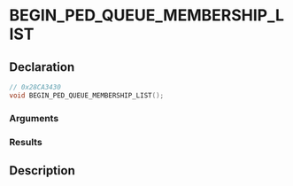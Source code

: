 # BEGIN_PED_QUEUE_MEMBERSHIP_LIST

## Declaration
```cpp
// 0x28CA3430
void BEGIN_PED_QUEUE_MEMBERSHIP_LIST();
```

### Arguments

### Results

## Description
